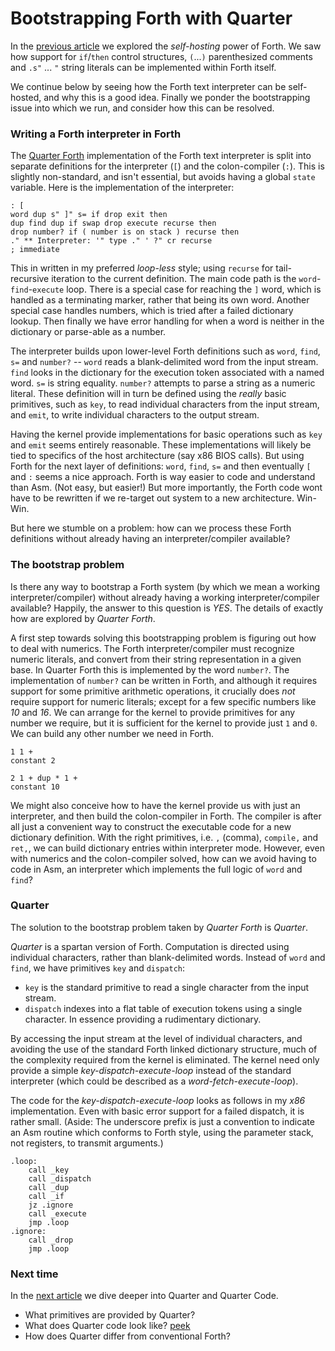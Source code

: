 
# Bootstrapping Forth with Quarter

In the [previous article](1.rabbit.md) we explored the _self-hosting_ power of Forth. We saw how support for `if`/`then` control structures, `(`...`)` parenthesized comments and `.s"` ... `"` string literals can be implemented within Forth itself.

We continue below by seeing how the Forth text interpreter can be self-hosted, and why this is a good idea. Finally we ponder the bootstrapping issue into which we run, and consider how this can be resolved.


### Writing a Forth interpreter in Forth

The [Quarter Forth](https://github.com/Nick-Chapman/quarter-forth) implementation of the Forth text interpreter is split into separate definitions for the interpreter (`[`) and the colon-compiler (`:`). This is slightly non-standard, and isn't essential, but avoids having a global `state` variable. Here is the implementation of the interpreter:

```
: [
word dup s" ]" s= if drop exit then
dup find dup if swap drop execute recurse then
drop number? if ( number is on stack ) recurse then
." ** Interpreter: '" type ." ' ?" cr recurse
; immediate
```

This in written in my preferred _loop-less_ style; using `recurse` for tail-recursive iteration to the current definition. The main code path is the `word`-`find`-`execute` loop. There is a special case for reaching the `]` word, which is handled as a terminating marker, rather that being its own word. Another special case handles numbers, which is tried after a failed dictionary lookup. Then finally we have error handling for when a word is neither in the dictionary or parse-able as a number.

The interpreter builds upon lower-level Forth definitions such as `word`, `find`, `s=` and `number?` -- `word` reads a blank-delimited word from the input stream. `find` looks in the dictionary for the execution token associated with a named word. `s=` is string equality. `number?` attempts to parse a string as a numeric literal. These definition will in turn be defined using the _really_ basic primitives, such as `key`, to read individual characters from the input stream, and `emit`, to write individual characters to the output stream.

Having the kernel provide implementations for basic operations such as `key` and `emit` seems entirely reasonable. These implementations will likely be tied to specifics of the host architecture (say x86 BIOS calls). But using Forth for the next layer of definitions: `word`, `find`, `s=` and then eventually `[` and `:` seems a nice approach. Forth is way easier to code and understand than Asm. (Not easy, but easier!) But more importantly, the Forth code wont have to be rewritten if we re-target out system to a new architecture. Win-Win.

But here we stumble on a problem: how can we process these Forth definitions without already having an interpreter/compiler available?


### The bootstrap problem

Is there any way to bootstrap a Forth system (by which we mean a working interpreter/compiler) without already having a working interpreter/compiler available? Happily, the answer to this question is _YES_. The details of exactly how are explored by _Quarter Forth_.

A first step towards solving this bootstrapping problem is figuring out how to deal with numerics. The Forth interpreter/compiler must recognize numeric literals, and convert from their string representation in a given base. In Quarter Forth this is implemented by the word `number?`. The implementation of `number?` can be written in Forth, and although it requires support for some primitive arithmetic operations, it crucially does _not_ require support for numeric literals; except for a few specific numbers like _10_ and _16_. We can arrange for the kernel to provide primitives for any number we require, but it is sufficient for the kernel to provide just `1` and `0`. We can build any other number we need in Forth.

```
1 1 +
constant 2

2 1 + dup * 1 +
constant 10
```

We might also conceive how to have the kernel provide us with just an interpreter, and then build the colon-compiler in Forth. The compiler is after all just a convenient way to construct the executable code for a new dictionary definition. With the right primitives, i.e. `,` (comma), `compile,` and `ret,`, we can build dictionary entries within interpreter mode. However, even with numerics and the colon-compiler solved, how can we avoid having to code in Asm, an interpreter which implements the full logic of `word` and `find`?


### Quarter

The solution to the bootstrap problem taken by _Quarter Forth_ is _Quarter_.

_Quarter_ is a spartan version of Forth. Computation is directed using individual characters, rather than blank-delimited words. Instead of `word` and `find`, we have primitives `key` and `dispatch`:
- `key` is the standard primitive to read a single character from the input stream.
- `dispatch` indexes into a flat table of execution tokens using a single character. In essence providing a rudimentary dictionary.

By accessing the input stream at the level of individual characters, and avoiding the use of the standard Forth linked dictionary structure, much of the complexity required from the kernel is eliminated. The kernel need only provide a simple _key-dispatch-execute-loop_ instead of the standard interpreter (which could be described as a _word-fetch-execute-loop_).

The code for the _key-dispatch-execute-loop_ looks as follows in my _x86_ implementation. Even with basic error support for a failed dispatch, it is rather small. (Aside: The underscore prefix is just a convention to indicate an Asm routine which conforms to Forth style, using the parameter stack, not registers, to transmit arguments.)

```
.loop:
    call _key
    call _dispatch
    call _dup
    call _if
    jz .ignore
    call _execute
    jmp .loop
.ignore:
    call _drop
    jmp .loop
```

### Next time

In the [next article](3.quarter.md) we dive deeper into Quarter and Quarter Code.

- What primitives are provided by Quarter?
- What does Quarter code look like? [peek](https://github.com/Nick-Chapman/quarter-forth/blob/main/f/quarter.q)
- How does Quarter differ from conventional Forth?
